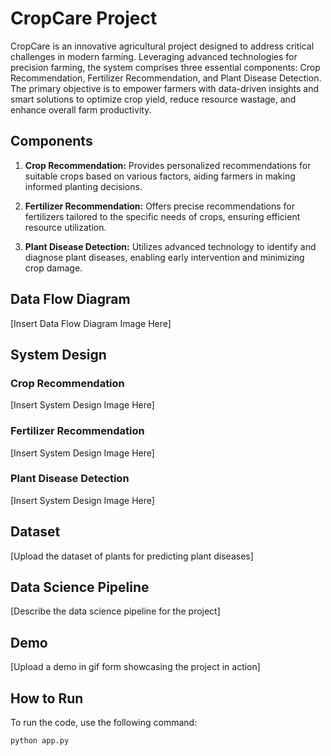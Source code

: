 # CropCare Project

CropCare is an innovative agricultural project designed to address critical challenges in modern farming. Leveraging advanced technologies for precision farming, the system comprises three essential components: Crop Recommendation, Fertilizer Recommendation, and Plant Disease Detection. The primary objective is to empower farmers with data-driven insights and smart solutions to optimize crop yield, reduce resource wastage, and enhance overall farm productivity.

## Components

1. **Crop Recommendation:** Provides personalized recommendations for suitable crops based on various factors, aiding farmers in making informed planting decisions.

2. **Fertilizer Recommendation:** Offers precise recommendations for fertilizers tailored to the specific needs of crops, ensuring efficient resource utilization.

3. **Plant Disease Detection:** Utilizes advanced technology to identify and diagnose plant diseases, enabling early intervention and minimizing crop damage.

## Data Flow Diagram

[Insert Data Flow Diagram Image Here]

## System Design

### Crop Recommendation
[Insert System Design Image Here]

### Fertilizer Recommendation
[Insert System Design Image Here]

### Plant Disease Detection
[Insert System Design Image Here]

## Dataset

[Upload the dataset of plants for predicting plant diseases]

## Data Science Pipeline

[Describe the data science pipeline for the project]

## Demo

[Upload a demo in gif form showcasing the project in action]

## How to Run

To run the code, use the following command:

```bash
python app.py
